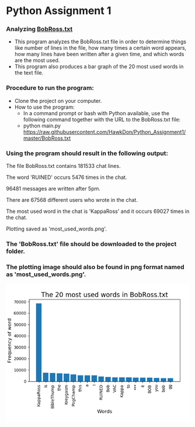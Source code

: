 # Python Assignment 1
### Analyzing [BobRoss.txt](https://github.com/HawkDon/Python_Assignment1)

* This program analyzes the BobRoss.txt file in order to determine things like number of lines in the file, how many times a certain word appears, how many lines have been written after a given time, and which words are the most used.
* This program also produces a bar graph of the 20 most used words in the text file.

### Procedure to run the program:
* Clone the project on your computer.
* How to use the program:
  * In a command prompt or bash with Python available, use the following command together with the URL to the BobRoss.txt file:
  * python main.py https://raw.githubusercontent.com/HawkDon/Python_Assignment1/master/BobRoss.txt
  
### Using the program should result in the following output:

The file BobRoss.txt contains 181533 chat lines.

The word 'RUINED' occurs 5476 times in the chat.

96481 messages are written after 5pm.

There are 67568 different users who wrote in the chat.

The most used word in the chat is 'KappaRoss' and it occurs 69027 times in the chat.

Plotting saved as 'most_used_words.png'.

### The 'BobRoss.txt' file should be downloaded to the project folder.
### The plotting image should also be found in png format named as 'most_used_words.png'.

![Plotting](https://github.com/GertMadsen/pictures/blob/master/most_used_words.png)
